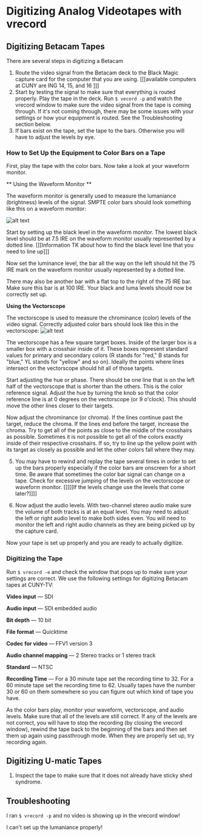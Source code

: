 # Digitizing Analog Videotapes with vrecord

## Digitizing Betacam Tapes

There are several steps in digitizing a Betacam 

1. Route the video signal from the Betacam deck to the Black Magic capture card for the computer that you are using. [[[available computers at CUNY are ING 14, 15, and 16 ]]]
2. Start by testing the signal to make sure that everything is routed properly. Play the tape in the deck. Run `$ vecord -p` and watch the vrecord window to make sure the video signal from the tape is coming through. If it's not coming through, there may be some issues with your settings or how your equipment is routed. See the Troubleshooting section below.  
4. If bars exist on the tape, set the tape to the bars. Otherwise you will have to adjust the levels by eye. 

### How to Set Up the Equipment to Color Bars on a Tape ###
First, play the tape with the color bars. Now take a look at your waveform monitor.

** Using the Waveform Monitor **

The waveform monitor is generally used to measure the lumaniance (brightness) levels of the signal. SMPTE color bars should look something like this on a waveform monitor:

![alt text](http://www.experimentaltvcenter.org/sites/default/files/history/images/preservationcom/waveform2.jpg "Color Bars in Waveoform Monitor")

Start by setting up the black level in the waveform monitor. The lowest black level should be at 7.5 IRE on the waveform monitor usually represented by a dotted line. [[[Information TK about how to find the black level line that you need to line up]]]

Now set the luminance level, the bar all the way on the left should hit the 75 IRE mark on the waveform monitor usually represented by a dotted line.

There may also be another bar with a flat top to the right of the 75 IRE bar. Make sure this bar is at 100 IRE. Your black and luma levels should now be correctly set up.

**Using the Vectorscope**

The vectorscope is used to measure the chrominance (color) levels of the video signal. Correctly adjusted color bars should look like this in the vectorscope:
![alt text](http://www.bhphotovideo.com/explora/sites/default/files/vectorscope.JPG "Color Bars in a vectorscope")

The vectorscope has a few square target boxes. Inside of the larger box is a smaller box with a crosshair inside of it. These boxes represent standard values for primary and secondary colors (R stands for "red," B stands for "blue," YL stands for "yellow" and so on). Ideally the points where lines intersect on the vectorscope should hit all of those targets.  

Start adjusting the hue or phase. There should be one line that is on the left half of the vectorscope that is shorter than the others. This is the color reference signal. Adjust the hue by turning the knob so that the color reference line is at 0 degrees on the vectorscope (or 9 o'clock). This should move the other lines closer to their targets. 

Now adjust the chrominance (or chroma). If the lines continue past the target, reduce the chroma. If the lines end before the target, increase the chroma. Try to get all of the points as close to the middle of the crosshairs as possible. Sometimes it is not possible to get all of the colors exactly inside of their respective crosshairs. If so, try to line up the yellow point with its target as closely as possible and let the other colors fall where they may.   

5. You may have to rewind and replay the tape several times in order to set up the bars properly especially if the color bars are onscreen for a short time. Be aware that sometimes the color bar signal can change on a tape. Check for excessive jumping of the levels on the vectorscope or waveform monitor. [[[[[If the levels change use the levels that come later?]]]]  

4. Now adjust the audio levels. With two-channel stereo audio make sure the volume of both tracks is at an equal level. You may need to adjust the left or right audio level to make both sides even. You will need to monitor the left and right audio channels as they are being picked up by the capture card.

Now your tape is set up properly and you are ready to actually digitize. 

### Digitizing the Tape ###

Run `$ vrecord -e` and check the window that pops up to make sure your settings are correct. We use the following settings for digitizing Betacam tapes at CUNY-TV: 

**Video input** — SDI 

**Audio input** — SDI embedded audio 

**Bit depth** — 10 bit

**File format** — Quicktime 

**Codec for video** — FFV1 version 3

**Audio channel mapping** — 2 Stereo tracks or 1 stereo track

**Standard** — NTSC

**Recording Time** — For a 30 minute tape set the recording time to 32. For a 60 minute tape set the recording time to 62. Usually tapes have the number 30 or 60 on them somewhere so you can figure out which kind of tape you have.

As the color bars play, monitor your waveform, vectorscope, and audio levels. Make sure that all of the levels are still correct. If any of the levels are not correct, you will have to stop the recording (by closing the vrecord window), rewind the tape back to the beginning of the bars and then set them up again using passthrough mode. When they are properly set up, try recording again.

## Digitizing U-matic Tapes ##
1. Inspect the tape to make sure that it does not already have sticky shed syndrome.

## Troubleshooting ##

I ran `$ vrecord -p` and no video is showing up in the vrecord window!

I can't set up the lumaniance properly!

